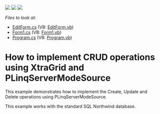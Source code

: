 <!-- default badges list -->
![](https://img.shields.io/endpoint?url=https://codecentral.devexpress.com/api/v1/VersionRange/128629630/12.2.10%2B)
[![](https://img.shields.io/badge/Open_in_DevExpress_Support_Center-FF7200?style=flat-square&logo=DevExpress&logoColor=white)](https://supportcenter.devexpress.com/ticket/details/E4500)
[![](https://img.shields.io/badge/📖_How_to_use_DevExpress_Examples-e9f6fc?style=flat-square)](https://docs.devexpress.com/GeneralInformation/403183)
<!-- default badges end -->
<!-- default file list -->
*Files to look at*:

* [EditForm.cs](./CS/PLinqServerModeSource/EditForm.cs) (VB: [EditForm.vb](./VB/PLinqServerModeSource/EditForm.vb))
* [Form1.cs](./CS/PLinqServerModeSource/Form1.cs) (VB: [Form1.vb](./VB/PLinqServerModeSource/Form1.vb))
* [Program.cs](./CS/PLinqServerModeSource/Program.cs) (VB: [Program.vb](./VB/PLinqServerModeSource/Program.vb))
<!-- default file list end -->
# How to implement CRUD operations using XtraGrid and PLinqServerModeSource 


<p>This example demonstrates how to implement the Create, Update and Delete operations using PLinqServerModeSource.</p><p>This example works with the standard SQL Northwind database.</p>

<br/>


